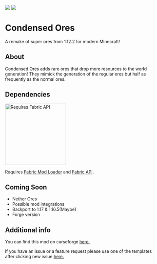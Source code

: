 <img src="https://img.shields.io/github/license/cthulhuthemad/condensed-ores?logo=MIT"> <img src="https://img.shields.io/github/v/release/cthulhuthemad/condensed-ores?color=green&include_prereleases&logo=github">

# Condensed Ores
A remake of super ores from 1.12.2 for modern Minecraft!

## About
Condensed Ores adds rare ores that drop more resources to the world generation!
They mimick the generation of the regular ores but half as frequently as the normal ores.

## Dependencies
<img src="https://i.imgur.com/bTus4wH.png" alt="Requires Fabric API" width="200">

Requires [Fabric Mod Loader](https://fabricmc.net/use/) and [Fabric API](https://www.curseforge.com/minecraft/mc-mods/fabric-api).

## Coming Soon
- Nether Ores
- Possible mod integrations
- Backport to 1.17 & 1.16.5(Maybe)
- Forge version

## Additional info
You can find this mod on curseforge [here.](https://www.curseforge.com/minecraft/mc-mods/condensed-ores-fabric)

If you have an issue or a feature request please use one of the templates after clicking new issue [here.](https://github.com/CthulhuTheMad/Condensed-Ores/issues)


